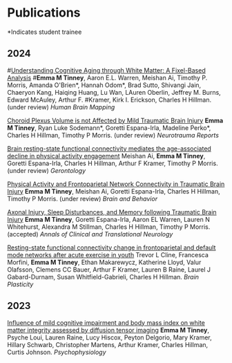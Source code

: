 # Publications
*Indicates student trainee
## 2024
#[Understanding Cognitive Aging through White Matter: A Fixel-Based Analysis]()
#**Emma M Tinney**, Aaron E.L. Warren, Meishan Ai, Timothy P. Morris, Amanda O'Brien\*, Hannah Odom\*, Brad Sutto, Shivangi Jain, Chaeryon Kang, Haiqing Huang, Lu Wan, LAuren Oberlin, Jeffrey M. Burns, Edward McAuley, Arthur F. #Kramer, Kirk I. Erickson, Charles H Hillman. (under review) _Human Brain Mapping_

[Choroid Plexus Volume is not Affected by Mild Traumatic Brain Injury]()
**Emma M Tinney**, Ryan Luke Sodemann\*, Goretti Espana-Irla, Madeline Perko\*, Charles H Hillman, Timothy P Morris. (under review) _Neurotrauma Reports_

[Brain resting-state functional connectivity mediates the age-associated decline in physical activity engagement]()
Meishan Ai, **Emma M Tinney**, Goretti Espana-Irla, Charles H Hillman, Arthur F Kramer, Timothy P Morris. (under review) _Gerontology_

[Physical Activity and Frontoparietal Network Connectivity in Traumatic Brain Injury]()
**Emma M Tinney**, Meishan Ai, Goretti Espana-Irla, Charles H Hillman, Timothy P Morris. (under review) _Brain and Behavior_

[Axonal Injury, Sleep Disturbances, and Memory following Traumatic Brain Injury](https://www.medrxiv.org/content/10.1101/2024.03.05.24303449v1)
**Emma M Tinney**, Goretti Espana-Irla, Aaron EL Warren, Lauren N Whitehurst, Alexandra M Stillman, Charles H Hillman, Timothy P Morris. (accepted) _Annals of Clinical and Translational Neurology_

[Resting-state functional connectivity change in frontoparietal and default mode networks after acute exercise in youth](https://content.iospress.com/articles/brain-plasticity/bpl240003?resultNumber=0&totalResults=119&start=0&q=Resting-State+Functional+Connectivity+Change+in+Frontoparietal+and+Default+Mode+Networks+After+Acute+Exercise+in+Youth&resultsPageSize=10&rows=10)
Trevor L Cline, Francesca Morfini, **Emma M Tinney**, Ethan Makarewycz, Katherine Lloyd, Valur Olafsson, Clemens CC Bauer, Arthur F Kramer, Lauren B Raine, Laurel J Gabard-Durnam, Susan Whitfield-Gabrieli, Charles H Hillman. _Brain Plasticity_ 

## 2023
[Influence of mild cognitive impairment and body mass index on white matter integrity assessed by diffusion tensor imaging](https://onlinelibrary.wiley.com/doi/full/10.1111/psyp.14306/) 
**Emma M Tinney**, Psyche Loui, Lauren Raine, Lucy Hiscox, Peyton Delgorio, Mary Kramer, Hillary Schwarb, Christopher Martens, Arthur Kramer, Charles Hillman, Curtis Johnson. _Psychophysiology_
